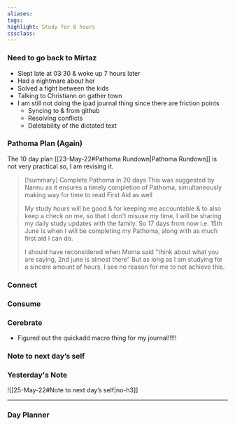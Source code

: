 ```yaml
---
aliases:  
tags:
highlight: Study for 8 hours
cssclass: 
---
```



### Need to go back to Mirtaz
- Slept late at 03:30 & woke up 7 hours later 
- Had a nightmare about her
- Solved a fight between the kids
- Talking to Christiann on gather town
- I am still not doing the ipad journal thing since there are friction points
	- Syncing to & from github
	- Resolving conflicts
	- Deletability of the dictated text

### Pathoma Plan (Again)
The 10 day plan [[23-May-22#Pathoma Rundown|Pathoma Rundown]] is not very practical so, I am revising it.

> [!summary]  Complete Pathoma in 20 days 
> This was suggested by Nannu as it ensures a timely completion of Pathoma, simultaneously making way for time to read First Aid as well
> 
> My study hours will be good & for keeping me accountable & to also keep a check on me, so that I don't misuse my time, I will be sharing my daily study updates with the family.
> So  17 days from now i.e. 15th June is when I will be completing my Pathoma, along with as much first aid I can do.
> 
> I should have reconsidered when Moma said "think about what you are saying, 2nd june is almost there"
> But as long as I am studying for a sincere amount of hours, I see no reason for me to not achieve this.



### Connect 
### Consume


### Cerebrate
- Figured out the quickadd macro thing for my journal!!!!!
### Note to next day’s self
### Yesterday's Note
 ![[25-May-22#Note to next day’s self|no-h3]]

--- 
### Day Planner

